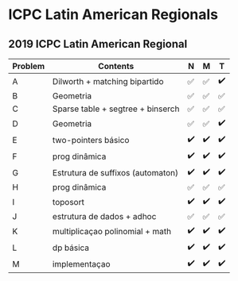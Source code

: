 # ICPC Latin American Regionals


## 2019 ICPC Latin American Regional
| Problem  | Contents | N | M | T |
| --- | --- | --- | --- | --- |
| A  | Dilworth + matching bipartido |:white_check_mark:|:white_check_mark:|:heavy_check_mark:|
| B  | Geometria |:white_check_mark:|:white_check_mark:|:white_check_mark:|
| C  | Sparse table + segtree + binserch |:white_check_mark:|:white_check_mark:|:white_check_mark:|
| D  | Geometria |:white_check_mark:|:white_check_mark:|:heavy_check_mark:|
| E  | two-pointers básico |:heavy_check_mark:|:heavy_check_mark:|:heavy_check_mark:|
| F  | prog dinâmica |:heavy_check_mark:|:heavy_check_mark:|:heavy_check_mark:|
| G  | Estrutura de suffixos (automaton) |:heavy_check_mark:|:heavy_check_mark:|:heavy_check_mark:|
| H  | prog dinâmica |:white_check_mark:|:white_check_mark:|:white_check_mark:|
| I  | toposort |:heavy_check_mark:|:heavy_check_mark:|:heavy_check_mark:|
| J  | estrutura de dados + adhoc |:white_check_mark:|:white_check_mark:|:white_check_mark:|
| K  | multiplicaçao polinomial + math |:heavy_check_mark:|:heavy_check_mark:|:heavy_check_mark:|
| L  | dp básica |:heavy_check_mark:|:heavy_check_mark:|:heavy_check_mark:|
| M  | implementaçao |:heavy_check_mark:|:heavy_check_mark:|:heavy_check_mark:|
